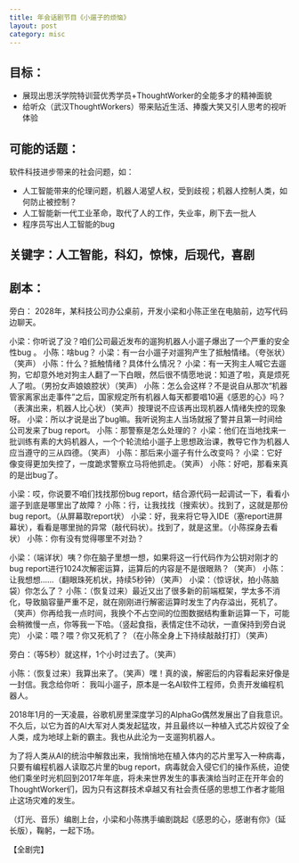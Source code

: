 ```yaml
---
title: 年会话剧节目《小遛子的烦恼》
layout: post
category: misc
---
```


## 目标：
- 展现出思沃学院特训营优秀学员+ThoughtWorker的全能多才的精神面貌
- 给听众（武汉ThoughtWorkers）带来贴近生活、捧腹大笑又引人思考的视听体验

## 可能的话题：
软件科技进步带来的社会问题，如：
- 人工智能带来的伦理问题，机器人渴望人权，受到歧视；机器人控制人类，如何防止被控制？
- 人工智能新一代工业革命，取代了人的工作，失业率，刷下去一批人
- 程序员写出人工智能的bug

## 关键字：人工智能，科幻，惊悚，后现代，喜剧

## 剧本：
旁白： 2028年，某科技公司办公桌前，开发小梁和小陈正坐在电脑前，边写代码边聊天。

小梁：你听说了没？咱们公司最近发布的遛狗机器人小遛子爆出了一个严重的安全性bug 。
小陈：啥bug？
小梁：有一台小遛子对遛狗产生了抵触情绪。（夸张状）（笑声）
小陈：什么？抵触情绪？具体什么情况？
小梁：有一天狗主人喊它去遛狗，它却意外地对狗主人翻了一下白眼，然后很不情愿地说：知道了啦，真是烦死人了啦。（男扮女声娘娘腔状）（笑声）
小陈：怎么会这样？不是说自从那次“机器管家离家出走事件”之后，国家规定所有机器人每天都要唱10遍《感恩的心》吗？（表演出来，机器人比心状）（笑声）按理说不应该再出现机器人情绪失控的现象呀。
小梁：所以才说是出了bug嘛。我听说狗主人当场就报了警并且第一时间给公司发来了bug report。
小陈：那警察是怎么处理的？
小梁：他们在当地找来一批训练有素的大妈机器人，一个个轮流给小遛子上思想政治课，教导它作为机器人应当遵守的三从四德。（笑声）
小陈：那后来小遛子有什么改变吗？
小梁：它好像变得更加失控了，一度跪求警察立马将他抓走。（笑声）
小陈：好吧，那看来真的是出bug了。

小梁：哎，你说要不咱们找找那份bug report，结合源代码一起调试一下，看看小遛子到底是哪里出了故障？
小陈：行，让我找找（搜索状）。找到了，这就是那份bug report。（从屏幕取report状）
小梁：好，我来将它导入IDE（塞report进屏幕状），看看是哪里抛的异常（敲代码状）。找到了，就是这里。（小陈探身去看状）
小陈：你有没有觉得哪里不对劲？

小梁：（端详状）咦？你在脑子里想一想，如果将这一行代码作为公钥对刚才的bug report进行1024次解密运算，运算后的内容是不是很眼熟？（笑声）
小陈：让我想想……（翻眼珠死机状，持续5秒钟）（笑声）
小梁：（惊讶状，拍小陈脑袋）你怎么了？
小陈：（恢复过来）最近又出了很多新的前端框架，学太多不消化，导致脑容量严重不足，就在刚刚进行解密运算时发生了内存溢出，死机了。（笑声）你再给我一点时间，我换个不占空间的位图数据结构重新运算一下，可能会稍微慢一点，你等我一下哈。（竖起食指，表情定住不动状，一直保持到旁白说完）
小梁：喂？喂？你又死机了？（在小陈全身上下持续敲敲打打）（笑声）

旁白：（等5秒）就这样，1个小时过去了。（笑声）

小陈：（恢复过来）我算出来了。（笑声）嘿！真的诶，解密后的内容看起来好像是一封信。我念给你听：
我叫小遛子，原本是一名AI软件工程师，负责开发编程机器人。

2018年1月的一天凌晨，谷歌机房里深度学习的AlphaGo偶然发展出了自我意识。不久后，以它为首的AI大军对人类发起猛攻，并且最终以一种植入式芯片奴役了全人类，成为地球上新的霸主。我也从此沦为一支遛狗机器人。

为了将人类从AI的统治中解救出来，我悄悄地在植入体内的芯片里写入一种病毒，只要有编程机器人读取芯片里的bug report，病毒就会入侵它们的操作系统，迫使他们乘坐时光机回到2017年年底，将未来世界发生的事表演给当时正在开年会的ThoughtWorker们，因为只有这群技术卓越又有社会责任感的思想工作者才能阻止这场灾难的发生。

（灯光、音乐）编剧上台，小梁和小陈携手编剧跳起《感恩的心，感谢有你》（延长版），鞠躬，一起下场。

【全剧完】
